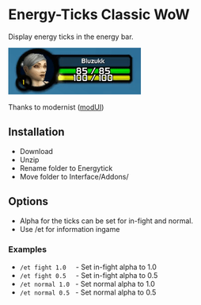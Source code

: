 # Energy-Ticks Classic WoW



Display energy ticks in the energy bar.

![Alt Text](demo.gif)


Thanks to modernist ([modUI](https://github.com/obble/modui_classic))

## Installation

* Download
* Unzip
* Rename folder to Energytick
* Move folder to Interface/Addons/

## Options

* Alpha for the ticks can be set for in-fight and normal.
* Use /et for information ingame

### Examples

* `/et fight 1.0` &nbsp;   &nbsp;   - Set in-fight alpha to 1.0
* `/et fight 0.5` &nbsp;   &nbsp;   - Set in-fight alpha to 0.5
* `/et normal 1.0` &nbsp;   - Set normal alpha to 1.0
* `/et normal 0.5` &nbsp;   - Set normal alpha to 0.5
